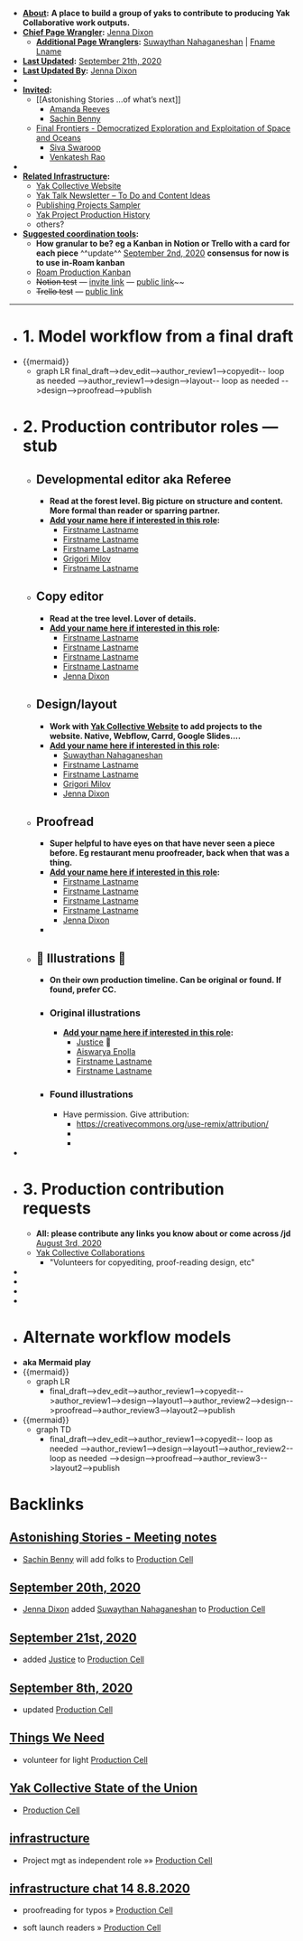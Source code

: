 - **[About](<About.md>):** __A place to build a group of yaks to contribute to producing Yak Collaborative work outputs.__
- **[Chief Page Wrangler](<Chief Page Wrangler.md>):** [Jenna Dixon](<Jenna Dixon.md>)
    - **[Additional Page Wranglers](<Additional Page Wranglers.md>):** [Suwaythan Nahaganeshan](<Suwaythan Nahaganeshan.md>) | [Fname Lname](<Fname Lname.md>) 
- **[Last Updated](<Last Updated.md>):** [September 21th, 2020](<September 21th, 2020.md>)
- **[Last Updated By](<Last Updated By.md>):** [Jenna Dixon](<Jenna Dixon.md>)
-  
- **[Invited](<Invited.md>):**
    - [[Astonishing Stories
...of what’s next]]
        - [Amanda Reeves](<Amanda Reeves.md>)
        - [Sachin Benny](<Sachin Benny.md>)
    - [Final Frontiers - Democratized Exploration and Exploitation of Space and Oceans](<Final Frontiers - Democratized Exploration and Exploitation of Space and Oceans.md>) 
        - [Siva Swaroop](<Siva Swaroop.md>)
        - [Venkatesh Rao](<Venkatesh Rao.md>)
- 
- **[Related Infrastructure](<Related Infrastructure.md>):**
    - [Yak Collective Website](<Yak Collective Website.md>)
    - [Yak Talk Newsletter – To Do and Content Ideas](<Yak Talk Newsletter – To Do and Content Ideas.md>)
    - [Publishing Projects Sampler](<Publishing Projects Sampler.md>)
    - [Yak Project Production History](<Yak Project Production History.md>)
    - others?
- **[Suggested coordination tools](<Suggested coordination tools.md>):**
    - __How granular to be? eg a Kanban in Notion or Trello with a card for each piece__ ^^update^^ [September 2nd, 2020](<September 2nd, 2020.md>) __consensus for now is to use in-Roam kanban__
    - [Roam Production Kanban](<Roam Production Kanban.md>)
    - ~~Notion test~~ — [invite link](https://www.notion.so/invite/c58785e67336468df996a71942d153005c95d02b) — [public link](https://www.notion.so/41ff3b37d55c4cfbaddaed83ad16b9d6?v=046dfa62ab774f688c03b1a246516036)~~
    - ~~Trello test~~ — [public link](https://trello.com/b/ewxc9qCV/project-production-kanban)
- ----------------------------------------------------------------------------
- # 1. Model workflow from a final draft
- {{mermaid}}
    - graph LR
    final_draft-->dev_edit-->author_review1-->copyedit-- loop as needed -->author_review1-->design-->layout-- loop as needed -->design-->proofread-->publish
- # 2. Production contributor roles — stub
    - ## Developmental editor aka Referee
        - __Read at the forest level. Big picture on structure and content. 
More formal than reader or sparring partner.__
        - **[Add your name here if interested in this role](<Add your name here if interested in this role.md>):**
            - [Firstname Lastname](<Firstname Lastname.md>)
            - [Firstname Lastname](<Firstname Lastname.md>)
            - [Firstname Lastname](<Firstname Lastname.md>)
            - [Grigori Milov](<Grigori Milov.md>)
            - [Firstname Lastname](<Firstname Lastname.md>)
    - ## Copy editor
        - __Read at the tree level. Lover of details.__
        - **[Add your name here if interested in this role](<Add your name here if interested in this role.md>):**
            - [Firstname Lastname](<Firstname Lastname.md>)
            - [Firstname Lastname](<Firstname Lastname.md>)
            - [Firstname Lastname](<Firstname Lastname.md>)
            - [Firstname Lastname](<Firstname Lastname.md>)
            - [Jenna Dixon](<Jenna Dixon.md>)
    - ## Design/layout
        - __Work with [Yak Collective Website](<Yak Collective Website.md>) to add projects to the website. 
Native, Webflow, Carrd, Google Slides....__
        - **[Add your name here if interested in this role](<Add your name here if interested in this role.md>):**
            - [Suwaythan Nahaganeshan](<Suwaythan Nahaganeshan.md>)
            - [Firstname Lastname](<Firstname Lastname.md>)
            - [Firstname Lastname](<Firstname Lastname.md>)
            - [Grigori Milov](<Grigori Milov.md>)
            - [Jenna Dixon](<Jenna Dixon.md>)
    - ## Proofread
        - __Super helpful to have eyes on that have never seen a piece before. 
Eg restaurant menu proofreader, back when that was a thing.__
        - **[Add your name here if interested in this role](<Add your name here if interested in this role.md>):**
            - [Firstname Lastname](<Firstname Lastname.md>)
            - [Firstname Lastname](<Firstname Lastname.md>)
            - [Firstname Lastname](<Firstname Lastname.md>)
            - [Firstname Lastname](<Firstname Lastname.md>)
            - [Jenna Dixon](<Jenna Dixon.md>)
        - 
    - ## 🎨 Illustrations 🎨
        - __On their own production timeline. Can be original or found. If found, prefer CC.__
        - ### Original illustrations
            - **[Add your name here if interested in this role](<Add your name here if interested in this role.md>):**
                - [Justice](<Justice.md>) 💸
                - [Aiswarya Enolla](<Aiswarya Enolla.md>)
                - [Firstname Lastname](<Firstname Lastname.md>)
                - [Firstname Lastname](<Firstname Lastname.md>)
        - ###  Found illustrations
            - Have permission. Give attribution:
                - https://creativecommons.org/use-remix/attribution/
                - 
                - 
- 
- # 3. Production contribution requests
    - __All: please contribute any links you know about or come across /jd__ [August 3rd, 2020](<August 3rd, 2020.md>)  
    - [Yak Collective Collaborations](<Yak Collective Collaborations.md>)
        - "Volunteers for copyediting, proof-reading design, etc"
- 
- 
- 
- 
- # Alternate workflow models
- __aka Mermaid play__
- {{mermaid}}
    - graph LR
        - final_draft-->dev_edit-->author_review1-->copyedit-->author_review1-->design-->layout1-->author_review2-->design-->proofread-->author_review3-->layout2-->publish
- {{mermaid}}
    - graph TD
        - final_draft-->dev_edit-->author_review1-->copyedit-- loop as needed -->author_review1-->design-->layout1-->author_review2-- loop as needed -->design-->proofread-->author_review3-->layout2-->publish

# Backlinks
## [Astonishing Stories -  Meeting notes](<Astonishing Stories -  Meeting notes.md>)
- [Sachin Benny](<Sachin Benny.md>) will add folks to [Production Cell](<Production Cell.md>)

## [September 20th, 2020](<September 20th, 2020.md>)
- [Jenna Dixon](<Jenna Dixon.md>) added [Suwaythan Nahaganeshan](<Suwaythan Nahaganeshan.md>) to [Production Cell](<Production Cell.md>)

## [September 21st, 2020](<September 21st, 2020.md>)
- added [Justice](<Justice.md>) to [Production Cell](<Production Cell.md>)

## [September 8th, 2020](<September 8th, 2020.md>)
- updated [Production Cell](<Production Cell.md>)

## [Things We Need](<Things We Need.md>)
- volunteer for light [Production Cell](<Production Cell.md>)

## [Yak Collective State of the Union](<Yak Collective State of the Union.md>)
- [Production Cell](<Production Cell.md>)

## [infrastructure](<infrastructure.md>)
- Project mgt as independent role »»  [Production Cell](<Production Cell.md>)

## [infrastructure chat 14 8.8.2020](<infrastructure chat 14 8.8.2020.md>)
- proofreading for typos » [Production Cell](<Production Cell.md>)

- soft launch readers » [Production Cell](<Production Cell.md>)

